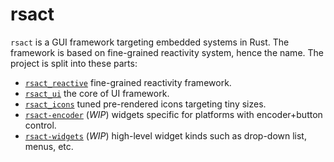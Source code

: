# rsact

`rsact` is a GUI framework targeting embedded systems in Rust. The framework is based on fine-grained reactivity system, hence the name.
The project is split into these parts:
- [`rsact_reactive`](./rsact-reactive/README.md) fine-grained reactivity framework.
- [`rsact_ui`](./rsact-ui/README.md) the core of UI framework.
- [`rsact_icons`](./rsact-icons/README.md) tuned pre-rendered icons targeting tiny sizes.
- [`rsact-encoder`](./rsact-encoder/README.md) (_WIP_) widgets specific for platforms with encoder+button control.
- [`rsact-widgets`](./rsact-widgets/README.md) (_WIP_) high-level widget kinds such as drop-down list, menus, etc.
